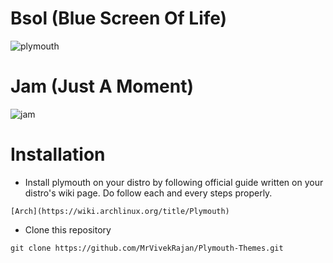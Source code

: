 # Bsol (Blue Screen Of Life)
![plymouth ](https://github.com/user-attachments/assets/ea6b1579-eda4-435b-bb8f-47868fdfc21e)

# Jam (Just A Moment)
![jam](https://github.com/user-attachments/assets/21d0d9a7-770b-44e6-83ca-0ae6a88477d0)

# Installation
- Install plymouth on your distro by following official guide written on your distro's wiki page. Do follow each and every steps properly.
 ```
[Arch](https://wiki.archlinux.org/title/Plymouth)
```
- Clone this repository 
```
git clone https://github.com/MrVivekRajan/Plymouth-Themes.git
```
